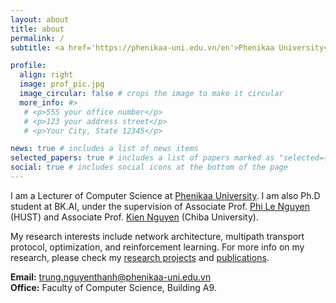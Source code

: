```yaml
---
layout: about
title: about
permalink: /
subtitle: <a href='https://phenikaa-uni.edu.vn/en'>Phenikaa University</a>. Hanoi, Vietnam.

profile:
  align: right
  image: prof_pic.jpg
  image_circular: false # crops the image to make it circular
  more_info: #>
   # <p>555 your office number</p>
   # <p>123 your address street</p>
   # <p>Your City, State 12345</p>

news: true # includes a list of news items
selected_papers: true # includes a list of papers marked as "selected={true}"
social: true # includes social icons at the bottom of the page
---
```


I am a Lecturer of Computer Science at [Phenikaa University](https://phenikaa-uni.edu.vn/en). I am also Ph.D student at BK.AI, under the supervision of Associate Prof. [Phi Le Nguyen](https://users.soict.hust.edu.vn/lenp/) (HUST) and Associate Prof. [Kien Nguyen](https://www.s-lab.nd.chiba-u.jp/nguyen/) (Chiba University).

My research interests include network architecture, multipath transport protocol, optimization, and reinforcement learning. For more info on my research, please check my [research projects](/_projects/) and [publications](/publications/).

**Email:** [trung.nguyenthanh@phenikaa-uni.edu.vn](mailto:trung.nguyenthanh@phenikaa-uni.edu.vn)<br/>
**Office:** Faculty of Computer Science, Building A9.

 <!-- Put your address / P.O. box / other info right below your picture. You can also disable any of these elements by editing `profile` property of the YAML header of your `_pages/about.md`. Edit `_bibliography/papers.bib` and Jekyll will render your [publications page](/al-folio/publications/) automatically. -->

 <!-- Link to your social media connections, too. This theme is set up to use [Font Awesome icons](https://fontawesome.com/) and [Academicons](https://jpswalsh.github.io/academicons/), like the ones below. Add your Facebook, Twitter, LinkedIn, Google Scholar, or just disable all of them. -->
